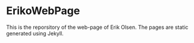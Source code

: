 ErikoWebPage
============

This is the reporsitory of the web-page of Erik Olsen. The pages are static generated using Jekyll. 
